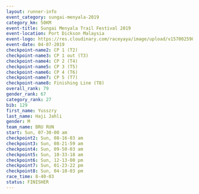 ```yaml
---
layout: runner-info 
event_category: sungai-menyala-2019 
category_km: 50KM 
event-title: Sungai Menyala Trail Festival 2019 
event-location: Port Dickson Malaysia 
event-logo: https://res.cloudinary.com/raceyaya/image/upload/v1570025907/logo/smft_rwzxh1.jpg 
event-date: 04-07-2019 
checkpoint-name2: CP 1 (T2) 
checkpoint-name3: CP 1 out (T3) 
checkpoint-name4: CP 2 (T4) 
checkpoint-name5: CP 3 (T5) 
checkpoint-name6: CP 4 (T6) 
checkpoint-name7: CP 5 (T7) 
checkpoint-name8: Finishing Line (T8) 
overall_rank: 79
gender_rank: 67
category_rank: 27
bib: 129
first_name: Yusszry
last_name: Haji Jahli
gender: M
team_name: BRU RUN
start: Sun, 07-30-00 am
checkpoint2: Sun, 08-16-03 am
checkpoint3: Sun, 08-21-59 am
checkpoint4: Sun, 09-50-03 am
checkpoint5: Sun, 10-33-18 am
checkpoint6: Sun, 12-13-00 pm
checkpoint7: Sun, 01-23-22 pm
checkpoint8: Sun, 04-10-03 pm
race_time: 8-40-03
status: FINISHER
---
```

